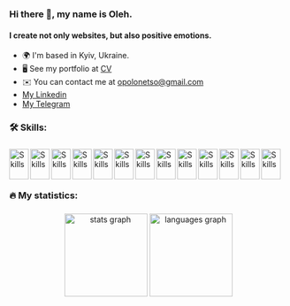 ### Hi there 👋, my name is Oleh.

#### I create not only websites, but also positive emotions.

- 🌍 I'm based in Kyiv, Ukraine.
- 🖥️ See my portfolio at [CV](https://drive.google.com/file/d/18C4uZ_0fS-cwbOGShX61Q4erE2vTDglh/view)
- ✉️ You can contact me at [opolonetso@gmail.com](mailto:opolonetso@gmail.com)
- [My Linkedin](https://www.linkedin.com/in/goldenrash/)
- [My Telegram](https://t.me/Goldenrash)

###

<h3 align="left">🛠   Skills:</h3>

###

<div align="left">
<img src="https://cdn.jsdelivr.net/gh/devicons/devicon/icons/html5/html5-original.svg" alt="Skills" align="left" width="35" height="55"/>
<img src="https://cdn.jsdelivr.net/gh/devicons/devicon/icons/css3/css3-original.svg" alt="Skills" align="left" width="35" height="55"/>
<img src="https://cdn.jsdelivr.net/gh/devicons/devicon/icons/javascript/javascript-original.svg" alt="Skills" align="left" width="35" height="55"/>
<img src="https://cdn.jsdelivr.net/gh/devicons/devicon/icons/typescript/typescript-original.svg" alt="Skills" align="left" width="35" height="55"/>
<img src="https://cdn.jsdelivr.net/gh/devicons/devicon/icons/react/react-original.svg" alt="Skills" align="left" width="35" height="55"/>
<img src="https://cdn.jsdelivr.net/gh/devicons/devicon/icons/redux/redux-original.svg" alt="Skills" align="left" width="35" height="55"/>
<img src="https://cdn.jsdelivr.net/gh/devicons/devicon/icons/webpack/webpack-original.svg" alt="Skills" align="left" width="35" height="55"/>
<img src="https://cdn.jsdelivr.net/gh/devicons/devicon/icons/figma/figma-original.svg" alt="Skills" align="left" width="35" height="55"/>
<img src="https://cdn.jsdelivr.net/gh/devicons/devicon/icons/canva/canva-original.svg" alt="Skills" align="left" width="35" height="55"/>
<img src="https://cdn.jsdelivr.net/gh/devicons/devicon/icons/slack/slack-original.svg" alt="Skills" align="left" width="35" height="55"/>
<img src="https://cdn.jsdelivr.net/gh/devicons/devicon/icons/vscode/vscode-original.svg" alt="Skills" align="left" width="35" height="55"/>
<img src="https://cdn.jsdelivr.net/gh/devicons/devicon/icons/git/git-original.svg" alt="Skills" align="left" width="35" height="55"/>
<img src="https://cdn.jsdelivr.net/gh/devicons/devicon/icons/trello/trello-plain.svg" alt="Skills" align="left" width="35" height="55"/>
</div>
<br />
<br />
<br />

###

<h3 align="left">🔥   My statistics:</h3>

###

<div align="center">
  <img src="https://github-readme-stats.vercel.app/api?username=olegopolonets&hide_title=false&hide_rank=false&show_icons=true&include_all_commits=true&count_private=true&disable_animations=false&theme=dracula&locale=en&hide_border=false&order=1" height="150" alt="stats graph"  />
  <img src="https://github-readme-stats.vercel.app/api/top-langs?username=olegopolonets&locale=en&hide_title=false&layout=compact&card_width=320&langs_count=5&theme=dracula&hide_border=false&order=2" height="150" alt="languages graph"  />
</div>

###
